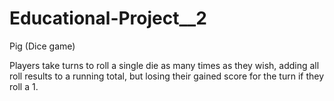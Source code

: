 # Educational-Project__2
Pig (Dice game)

 Players take turns to roll a single die as many times as they wish, adding all roll results to a running total, but losing their gained score for the turn if they roll a 1.
